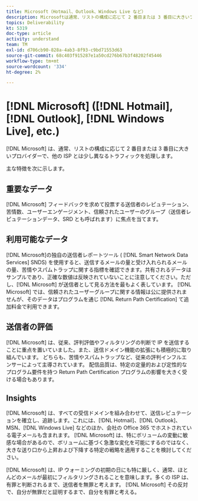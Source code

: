 ```yaml
---
title: Microsoft（Hotmail、Outlook、Windows Live など）
description: Microsoftは通常、リストの構成に応じて 2 番目または 3 番目に大きいプロバイダーで、他の ISP とは少し異なるトラフィックを処理します。
topics: Deliverability
kt: 5319
doc-type: article
activity: understand
team: TM
exl-id: d706cb90-828a-4ab3-8f93-c9bd71553d63
source-git-commit: 68c403f915287e1a50cd276b67b3f48202f45446
workflow-type: tm+mt
source-wordcount: '334'
ht-degree: 2%

---
```


# [!DNL Microsoft] ([!DNL Hotmail], [!DNL Outlook], [!DNL Windows Live], etc.)

[!DNL Microsoft] は、通常、リストの構成に応じて 2 番目または 3 番目に大きいプロバイダーで、他の ISP とは少し異なるトラフィックを処理します。

主な特徴を次に示します。

## 重要なデータ

[!DNL Microsoft] フィードバックを求めて投票する送信者のレピュテーション、苦情数、ユーザーエンゲージメント、信頼されたユーザーのグループ（送信者レピュテーションデータ、SRD とも呼ばれます）に焦点を当てます。

## 利用可能なデータ

[!DNL Microsoft]の独自の送信者レポートツール ( [!DNL Smart Network Data Services] SNDS) を使用すると、送信するメールの量と受け入れられるメールの量、苦情やスパムトラップに関する指標を確認できます。共有されるデータはサンプルであり、正確な数値は反映されていないことに注意してください。ただし、[!DNL Microsoft] が送信者として見る方法を最もよく表しています。 [!DNL Microsoft] では、信頼されたユーザーグループに関する情報は公に提供されませんが、そのデータはプログラムを通じ [!DNL Return Path Certification] て追加料金で利用できます。

## 送信者の評価

[!DNL Microsoft] は、従来、評判評価やフィルタリングの判断で IP を送信することに重点を置いていました。また、送信ドメイン機能の拡張にも積極的に取り組んでいます。 どちらも、苦情やスパムトラップなど、従来の評判インフルエンサーによって主導されています。 配信品質は、特定の定量的および定性的なプログラム要件を持つ Return Path Certification プログラムの影響を大きく受ける場合もあります。

## Insights

[!DNL Microsoft] は、すべての受信ドメインを組み合わせて、送信レピュテーションを確立し、追跡します。これには、[!DNL Hotmail]、[!DNL Outlook]、MSN、[!DNL Windows Live] などのほか、会社の Office 365 でホストされている電子メールも含まれます。 [!DNL Microsoft] は、特にボリュームの変動に敏感な場合があるので、ボリュームに基づく急激な変化を可能にするのではなく、大きな送り口から上昇および下降する特定の戦略を適用することを検討してください。

[!DNL Microsoft] は、IP ウォーミングの初期の日にも特に厳しく、通常、ほとんどのメールが最初にフィルタリングされることを意味します。多くの ISP は、有罪と判断されるまで、送信者を無罪と考えます。 [!DNL Microsoft] その反対で、自分が無罪だと証明するまで、自分を有罪と考える。
